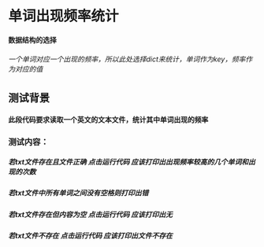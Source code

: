# 单词出现频率统计
#### 数据结构的选择
###### 一个单词对应一个出现的频率，所以此处选择dict来统计，单词作为key，频率作为对应的值
## 测试背景
#### 此段代码要求读取一个英文的文本文件，统计其中单词出现的频率
### 测试内容：
##### 若txt文件存在且文件正确 点击运行代码 应该打印出出现频率较高的几个单词和出现的次数
##### 若txt文件中所有单词之间没有空格则打印出错
##### 若txt文件存在但内容为空 点击运行代码 应该打印出无
##### 若txt文件不存在 点击运行代码 应该打印出文件不存在
